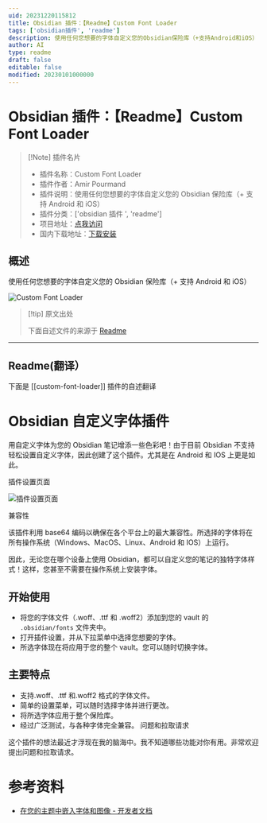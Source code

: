 ```yaml
---
uid: 20231220115812
title: Obsidian 插件：【Readme】Custom Font Loader
tags: ['obsidian插件', 'readme']
description: 使用任何您想要的字体自定义您的Obsidian保险库（+支持Android和iOS）
author: AI
type: readme
draft: false
editable: false
modified: 20230101000000
---
```


# Obsidian 插件：【Readme】Custom Font Loader

> [!Note] 插件名片
> - 插件名称：Custom Font Loader
> - 插件作者：Amir Pourmand
> - 插件说明：使用任何您想要的字体自定义您的 Obsidian 保险库（+ 支持 Android 和 iOS）
> - 插件分类：['obsidian 插件 ', 'readme']
> - 项目地址：[点我访问](https://github.com/pourmand1376/obsidian-custom-font)
> - 国内下载地址：[下载安装](https://pkmer.cn/products/plugin/pluginMarket/?custom-font-loader)

## 概述

使用任何您想要的字体自定义您的 Obsidian 保险库（+ 支持 Android 和 iOS）

![Custom Font Loader](https://cdn.pkmer.cn/covers/custom-font-loader.gif)

> [!tip] 原文出处
>
>下面自述文件的来源于 [Readme](https://ghproxy.net/https://raw.githubusercontent.com/pourmand1376/obsidian-custom-font/master/README.md)

---

## Readme(翻译）

下面是 [[custom-font-loader]] 插件的自述翻译

# Obsidian 自定义字体插件

用自定义字体为您的 Obsidian 笔记增添一些色彩吧！由于目前 Obsidian 不支持轻松设置自定义字体，因此创建了这个插件。尤其是在 Android 和 IOS 上更是如此。

插件设置页面

![插件设置页面](https://cdn.pkmer.cn/covers/custom-font-loader_1_0.gif)

兼容性

该插件利用 base64 编码以确保在各个平台上的最大兼容性。所选择的字体将在所有操作系统（Windows、MacOS、Linux、Android 和 IOS）上运行。

因此，无论您在哪个设备上使用 Obsidian，都可以自定义您的笔记的独特字体样式！这样，您甚至不需要在操作系统上安装字体。

## 开始使用

- 将您的字体文件（.woff、.ttf 和 .woff2）添加到您的 vault 的 `.obsidian/fonts` 文件夹中。
- 打开插件设置，并从下拉菜单中选择您想要的字体。
- 所选字体现在将应用于您的整个 vault。您可以随时切换字体。

## 主要特点

- 支持.woff、.ttf 和.woff2 格式的字体文件。
- 简单的设置菜单，可以随时选择字体并进行更改。
- 将所选字体应用于整个保险库。
- 经过广泛测试，与各种字体完全兼容。
问题和拉取请求

这个插件的想法最近才浮现在我的脑海中。我不知道哪些功能对你有用。非常欢迎提出问题和拉取请求。

# 参考资料

- [在您的主题中嵌入字体和图像 - 开发者文档](https://docs.obsidian.md/Themes/App+themes/Embed+fonts+and+images+in+your+theme)



